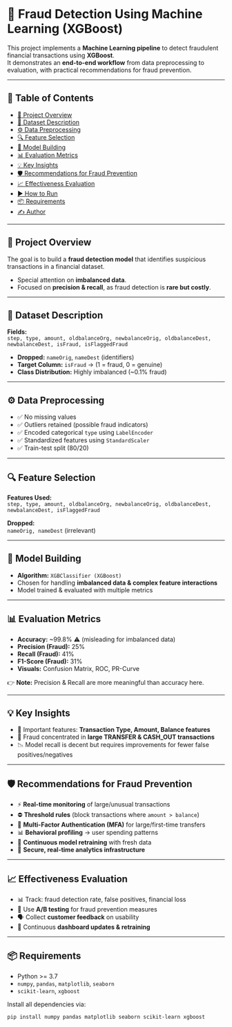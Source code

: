 # 🚨 Fraud Detection Using Machine Learning (XGBoost)

This project implements a **Machine Learning pipeline** to detect fraudulent financial transactions using **XGBoost**.  
It demonstrates an **end-to-end workflow** from data preprocessing to evaluation, with practical recommendations for fraud prevention.  

---

## 📑 Table of Contents
- [📌 Project Overview](#-project-overview)  
- [📂 Dataset Description](#-dataset-description)  
- [⚙️ Data Preprocessing](#️-data-preprocessing)  
- [🔍 Feature Selection](#-feature-selection)  
- [🧠 Model Building](#-model-building)  
- [📊 Evaluation Metrics](#-evaluation-metrics)  
- [💡 Key Insights](#-key-insights)  
- [🛡 Recommendations for Fraud Prevention](#-recommendations-for-fraud-prevention)  
- [📈 Effectiveness Evaluation](#-effectiveness-evaluation)  
- [▶️ How to Run](#️-how-to-run)  
- [📦 Requirements](#-requirements)  
- [✍️ Author](#️-author)  

---

## 📌 Project Overview
The goal is to build a **fraud detection model** that identifies suspicious transactions in a financial dataset.  
- Special attention on **imbalanced data**.  
- Focused on **precision & recall**, as fraud detection is **rare but costly**.  

---

## 📂 Dataset Description
**Fields:**  
`step, type, amount, oldbalanceOrg, newbalanceOrig, oldbalanceDest, newbalanceDest, isFraud, isFlaggedFraud`  

- **Dropped:** `nameOrig`, `nameDest` (identifiers)  
- **Target Column:** `isFraud` → (1 = fraud, 0 = genuine)  
- **Class Distribution:** Highly imbalanced (~0.1% fraud)  

---

## ⚙️ Data Preprocessing
- ✅ No missing values  
- ✅ Outliers retained (possible fraud indicators)  
- ✅ Encoded categorical `type` using `LabelEncoder`  
- ✅ Standardized features using `StandardScaler`  
- ✅ Train-test split (80/20)  

---

## 🔍 Feature Selection
**Features Used:**  
`step, type, amount, oldbalanceOrg, newbalanceOrig, oldbalanceDest, newbalanceDest, isFlaggedFraud`  

**Dropped:**  
`nameOrig, nameDest` (irrelevant)  

---

## 🧠 Model Building
- **Algorithm:** `XGBClassifier (XGBoost)`  
- Chosen for handling **imbalanced data & complex feature interactions**  
- Model trained & evaluated with multiple metrics  

---

## 📊 Evaluation Metrics
- **Accuracy:** ~99.8% ⚠️ (misleading for imbalanced data)  
- **Precision (Fraud):** 25%  
- **Recall (Fraud):** 41%  
- **F1-Score (Fraud):** 31%  
- **Visuals:** Confusion Matrix, ROC, PR-Curve  

👉 **Note:** Precision & Recall are more meaningful than accuracy here.  

---

## 💡 Key Insights
- 🔑 Important features: **Transaction Type, Amount, Balance features**  
- 🚩 Fraud concentrated in **large TRANSFER & CASH_OUT transactions**  
- 📉 Model recall is decent but requires improvements for fewer false positives/negatives  

---

## 🛡 Recommendations for Fraud Prevention
- ⚡ **Real-time monitoring** of large/unusual transactions  
- ⛔ **Threshold rules** (block transactions where `amount > balance`)  
- 🔑 **Multi-Factor Authentication (MFA)** for large/first-time transfers  
- 📊 **Behavioral profiling** → user spending patterns  
- 🔄 **Continuous model retraining** with fresh data  
- 🔐 **Secure, real-time analytics infrastructure**  

---

## 📈 Effectiveness Evaluation
- 📊 Track: fraud detection rate, false positives, financial loss  
- 🧪 Use **A/B testing** for fraud prevention measures  
- 🗣 Collect **customer feedback** on usability  
- 🔄 Continuous **dashboard updates & retraining**  

---


## 📦 Requirements
- Python >= 3.7  
- `numpy`, `pandas`, `matplotlib`, `seaborn`  
- `scikit-learn`, `xgboost`  

Install all dependencies via:  
```bash
pip install numpy pandas matplotlib seaborn scikit-learn xgboost
